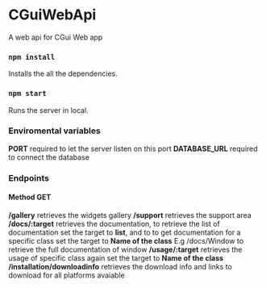 # CGuiWebApi
A web api for CGui Web app

### `npm install`

Installs the all the dependencies.

### `npm start`

Runs the server in local.

### Enviromental variables

**PORT** required to let the server listen on this port
**DATABASE_URL** required to connect the database

### Endpoints

#### Method GET
**/gallery** retrieves the widgets gallery
**/support** retrieves the support area
**/docs/:target** retrieves the documentation, to retrieve the list of documentation set the target to **list**, and to to get documentation for a specific class set the target to **Name of the class**
E.g
/docs/Window to retrieve the full documentation of window
**/usage/:target** retrieves the usage of specific class again set the target to **Name of the class**
**/installation/downloadinfo** retrieves the download info and links to download for all platforms avaiable